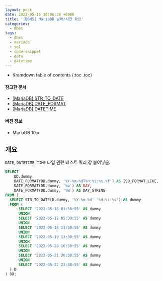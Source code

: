 ```yaml
---
layout: post
date: 2022-05-16 18:06:38 +0900
title: '[DBMS] MariaDB 날짜/시간 확인'
categories:
  - dbms
tags:
  - dbms
  - mariadb
  - sql
  - code-snippet
  - date
  - datetime
---
```


* Kramdown table of contents
{:toc .toc}

#### 참고한 문서

- [\[MariaDB\] STR_TO_DATE](https://mariadb.com/kb/en/str_to_date/)
- [\[MariaDB\] DATE_FORMAT](https://mariadb.com/kb/en/date_format/)
- [\[MariaDB\] DATETIME](https://mariadb.com/kb/en/datetime/)

#### 버전 정보

- MariaDB 10.x

## 개요

`DATE`, `DATETIME`, `TIME` 타입 관련 테스트 쿼리 걍 붙여넣음.

```sql
SELECT
    DD.dummy,
    DATE_FORMAT(DD.dummy, '%Y-%m-%dT%H:%i:%s.%f') AS ISO_FORMAT_LIKE,
    DATE_FORMAT(DD.dummy, '%w') AS DAY,
    DATE_FORMAT(DD.dummy, '%W') AS DAY_STRING
FROM (
  SELECT STR_TO_DATE(D.dummy, '%Y-%m-%d' '%H:%i:%s') AS dummy
  FROM (
	  SELECT '2022-05-16 01:30:55' AS dummy
	  UNION
	  SELECT '2022-05-17 05:30:55' AS dummy
	  UNION
	  SELECT '2022-05-18 11:30:55' AS dummy
	  UNION
	  SELECT '2022-05-19 13:30:55' AS dummy
	  UNION
	  SELECT '2022-05-20 16:30:55' AS dummy
	  UNION
	  SELECT '2022-05-21 20:30:55' AS dummy
	  UNION
	  SELECT '2022-05-22 23:30:55' AS dummy
  ) D
) DD;
```
